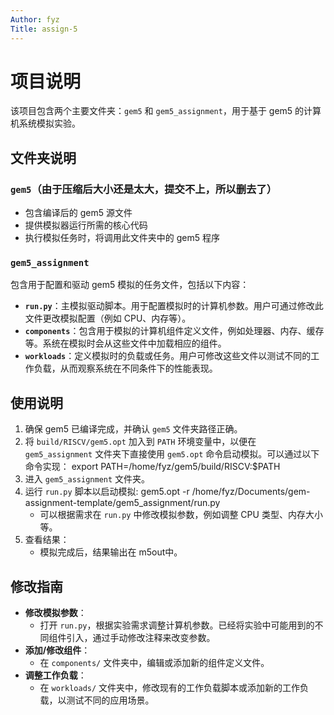```yaml
---
Author: fyz
Title: assign-5
---
```


# 项目说明

该项目包含两个主要文件夹：`gem5` 和 `gem5_assignment`，用于基于 gem5 的计算机系统模拟实验。

## 文件夹说明

### `gem5`（由于压缩后大小还是太大，提交不上，所以删去了）
- 包含编译后的 gem5 源文件
- 提供模拟器运行所需的核心代码
- 执行模拟任务时，将调用此文件夹中的 gem5 程序

### `gem5_assignment`
包含用于配置和驱动 gem5 模拟的任务文件，包括以下内容：
- **`run.py`**：主模拟驱动脚本。用于配置模拟时的计算机参数。用户可通过修改此文件更改模拟配置（例如 CPU、内存等）。
- **`components`**：包含用于模拟的计算机组件定义文件，例如处理器、内存、缓存等。系统在模拟时会从这些文件中加载相应的组件。
- **`workloads`**：定义模拟时的负载或任务。用户可修改这些文件以测试不同的工作负载，从而观察系统在不同条件下的性能表现。

## 使用说明

1. 确保 gem5 已编译完成，并确认 `gem5` 文件夹路径正确。
2. 将 `build/RISCV/gem5.opt` 加入到 `PATH` 环境变量中，以便在 `gem5_assignment` 文件夹下直接使用 `gem5.opt` 命令启动模拟。可以通过以下命令实现：
   export PATH=/home/fyz/gem5/build/RISCV:$PATH
3. 进入 `gem5_assignment` 文件夹。
4. 运行 `run.py` 脚本以启动模拟:
   gem5.opt -r /home/fyz/Documents/gem-assignment-template/gem5_assignment/run.py
   - 可以根据需求在 `run.py` 中修改模拟参数，例如调整 CPU 类型、内存大小等。
5. 查看结果：
   - 模拟完成后，结果输出在 m5out中。

## 修改指南

- **修改模拟参数**：
  - 打开 `run.py`，根据实验需求调整计算机参数。已经将实验中可能用到的不同组件引入，通过手动修改注释来改变参数。
- **添加/修改组件**：
  - 在 `components/` 文件夹中，编辑或添加新的组件定义文件。
- **调整工作负载**：
  - 在 `workloads/` 文件夹中，修改现有的工作负载脚本或添加新的工作负载，以测试不同的应用场景。


